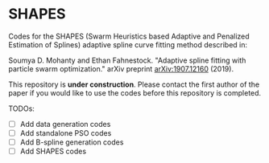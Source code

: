 # SHAPES
Codes for the SHAPES (Swarm Heuristics based Adaptive and Penalized
 Estimation of Splines) adaptive spline curve fitting method described in:
 
Soumya D. Mohanty and Ethan Fahnestock. "Adaptive spline fitting with particle swarm optimization." arXiv preprint [arXiv:1907.12160](https://arxiv.org/abs/1907.12160) (2019).

This repository is **under construction**. Please contact the first author of the paper if you would like to use the codes before this repository is completed.

TODOs:

- [ ] Add data generation codes
- [ ] Add standalone PSO codes
- [ ] Add B-spline generation codes
- [ ] Add SHAPES codes
